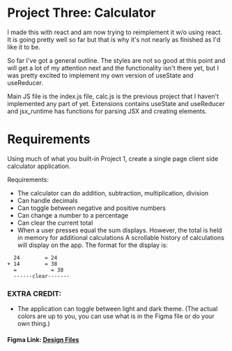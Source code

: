 # Project Three: Calculator
I made this with react and am now trying to reimplement it w/o using react. It is going pretty well so far but that is why it's not nearly as finished as I'd like it to be.

So far I've got a general outline. The styles are not so good at this point and will get a lot of my attention next and the functionality isn't there yet, but I was pretty excited to implement my own version of useState and useReducer.

Main JS file is the index.js file, calc.js is the previous project that I haven't implemented any part of yet. Extensions contains useState and useReducer and jsx_runtime has functions for parsing JSX and creating elements.

# Requirements #
Using much of what you built-in Project 1, create a single page client side calculator application.

Requirements:

- The calculator can do addition, subtraction, multiplication, division
- Can handle decimals
- Can toggle between negative and positive numbers
- Can change a number to a percentage
- Can clear the current total
- When a user presses equal the sum displays. However, the total is held in memory for additional calculations
    A scrollable history of calculations will display on the app. The format for the display is:

```
  24        = 24
+ 14        = 38
  =           = 38
  ------clear-------
```


### EXTRA CREDIT: 
- The application can toggle between light and dark theme. (The actual colors are up to you, you can use what is in the Figma file or do your own thing.) 


#### Figma Link: [Design Files](https://www.figma.com/file/66PvpEEeMGWCh7W6WxHdEU/Calculator?node-id=0%3A1)